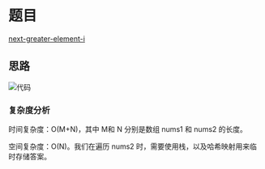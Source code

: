 # 题目

[next-greater-element-i](https://leetcode-cn.com/problems/next-greater-element-i/)

## 思路

![代码](https://pic1.zhimg.com/80/v2-b167067673f13b0dc4aa22b0b4fddda8_hd.jpg)

### 复杂度分析

时间复杂度：O(M+N)，其中 M和 N 分别是数组 nums1 和 nums2 的长度。

空间复杂度：O(N)。我们在遍历 nums2 时，需要使用栈，以及哈希映射用来临时存储答案。
